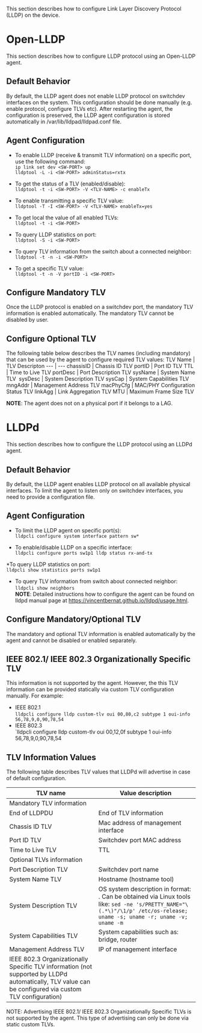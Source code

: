 This section describes how to configure Link Layer Discovery Protocol (LLDP) on the device.  
# Open-LLDP
This section describes how to configure LLDP protocol using an Open-LLDP agent.  
## Default Behavior
By default, the LLDP agent does not enable LLDP protocol on switchdev interfaces on the system. This configuration should be done manually (e.g. enable protocol, configure TLVs etc). After restarting the agent, the configuration is preserved, the LLDP agent configuration is stored automatically in /var/lib/lldpad/lldpad.conf file.  

## Agent Configuration
* To enable LLDP (receive & transmit TLV information) on a specific port, use the following command:  
`ip link set dev <SW-PORT> up`  
`lldptool -L -i <SW-PORT> adminStatus=rxtx`  

* To get the status of a TLV (enabled/disable):  
`lldptool -t -i <SW-PORT> -V <TLV-NAME> -c enableTx`  

* To enable transmitting a specific TLV value:  
`lldptool -T -I <SW-PORT> -V <TLV-NAME> enableTx=yes`  

* To get local the value of all enabled TLVs:  
`lldptool -t -i <SW-PORT>`  

* To query LLDP statistics on port:  
`lldptool -S -i <SW-PORT>`  

* To query TLV information from the switch about a connected neighbor:  
`lldptool -t -n -i <SW-PORT>`  

* To get a specific TLV value:  
`lldptool -t -n -V portID -i <SW-PORT>`   

## Configure Mandatory TLV  
Once the LLDP protocol is enabled on a switchdev port, the mandatory TLV information is enabled automatically. The mandatory TLV cannot be disabled by user.  

## Configure Optional TLV  
The following table below describes the TLV names (including mandatory) that can be used by the agent to configure required TLV values:
TLV Name	|	TLV Descripton
--- | ---
chassisID	|	Chassis ID TLV
portID	|	Port ID TLV
TTL	|	Time to Live TLV
portDesc	|	Port Description TLV
sysName	|	System Name TLV 
sysDesc	|	System Description TLV
sysCap	|	System Capabilities TLV
mngAddr	|	Management Address TLV
macPhyCfg	|	MAC/PHY Configuration Status TLV
linkAgg	|	Link Aggregation TLV
MTU	|	Maximum Frame Size TLV

**NOTE**: The agent does not on a physical port if it belongs to a LAG.  

# LLDPd
This section describes how to configure the LLDP protocol using an LLDPd agent.

## Default Behavior
By default, the LLDP agent enables LLDP protocol on all available physical interfaces. To limit the agent to listen only on switchdev interfaces, you need to provide a configuration file.

## Agent Configuration

* To limit the LLDP agent on specific port(s):  
`lldpcli configure system interface pattern sw*`  

* To enable/disable LLDP on a specific interface:  
`lldpcli configure ports sw1p1 lldp status rx-and-tx`  

*To query LLDP statistics on port:  
`lldpcli show statistics ports sw1p1`  

* To query TLV information from switch about connected neighbor:  
`lldpcli show neighbors`   
**NOTE**: Detailed instructions how to configure the agent can be found on lldpd manual page at https://vincentbernat.github.io/lldpd/usage.html.  

## Configure Mandatory/Optional TLV  
The mandatory and optional TLV information is enabled automatically by the agent and cannot be disabled or enabled separately.  

## IEEE 802.1/ IEEE 802.3 Organizationally Specific TLV
This information is not supported by the agent. However, the this TLV information can be provided statically via custom TLV configuration manually. For example:  

* IEEE 802.1   
`lldpcli configure lldp custom-tlv oui 00,80,c2 subtype 1 oui-info 56,78,9,0,90,78,54`  
* IEEE 802.3  
`lldpcli configure lldp custom-tlv oui 00,12,0f subtype 1 oui-info 56,78,9,0,90,78,54

## TLV Information Values  
The following table describes TLV values that LLDPd will advertise in case of default configuration.  

|TLV name | Value description |
|---- | ---|
|Mandatory TLV information|
|End of LLDPDU | End of TLV information|
|Chassis ID TLV | Mac address of management interface|
|Port ID TLV | Switchdev port MAC address|
|Time to Live TLV | TTL|
|Optional TLVs information|
|Port Description TLV | Switchdev port name|
|System Name TLV	| Hostname (hostname tool)|
|System Description TLV | OS system description in format: <OS release name> <kernel name> <kernel release> <kernel version> <machine hardware name>. Can be obtained via Linux tools like:  `sed -ne 's/PRETTY_NAME="\(.*\)"/\1/p' /etc/os-release; uname -s; uname -r; uname -v; uname -m`|
|System Capabilities TLV	 | System capabilities such as: bridge, router|
|Management Address TLV | IP of management interface|
|IEEE 802.3 Organizationally Specific TLV information (not supported by LLDPd automatically, TLV value can be configured via custom TLV configuration)|

NOTE: Advertising IEEE 802.1/ IEEE 802.3 Organizationally Specific TLVs is not supported by the agent. This type of advertising can only be done via static custom TLVs.

